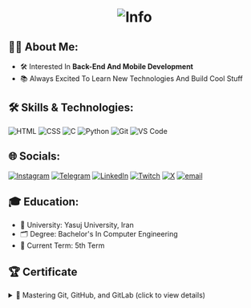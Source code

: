 <h1 align="center">
  <img src="https://readme-typing-svg.demolab.com/?font=Source+Code+Pro&weight=600&size=28&duration=3500&pause=1500&color=9D4EDD&width=600&lines=%F0%9F%91%8B+Hi%2C+I%27m+Mobin;Front-End+Developer+in+Progress+%F0%9F%92%BB;Always+Curious+About+New+Tech+%F0%9F%94%8E" alt="Info">
</h1>

## 👨‍💻 About Me:
- 🛠️ Interested In **Back-End And Mobile Development**
- 📚 Always Excited To Learn New Technologies And Build Cool Stuff


## 🛠️ Skills & Technologies:

![HTML](https://img.shields.io/badge/-HTML5-E34F26?logo=html5&logoColor=white&style=for-the-badge)
![CSS](https://img.shields.io/badge/-CSS3-1572B6?logo=css3&logoColor=white&style=for-the-badge)
![C](https://img.shields.io/badge/c-%2300599C.svg?style=for-the-badge&logo=c&logoColor=white)
![Python](https://img.shields.io/badge/python-3670A0?style=for-the-badge&logo=python&logoColor=ffdd54)
![Git](https://img.shields.io/badge/-Git-F05032?logo=git&logoColor=white&style=for-the-badge)
![VS Code](https://img.shields.io/badge/-VSCode-007ACC?logo=visual-studio-code&logoColor=white&style=for-the-badge)


## 🌐 Socials:

[![Instagram](https://img.shields.io/badge/Instagram-%23E4405F.svg?logo=Instagram&logoColor=white)](https://instagram.com/Mobyiin)
[![Telegram](https://img.shields.io/badge/Telegram-%239146FF.svg?logo=Telegram&logoColor=white)](http://t.me/MobyiinDev)
[![LinkedIn](https://img.shields.io/badge/LinkedIn-%230077B5.svg?logo=linkedin&logoColor=white)](https://linkedin.com/in/Mobyiin)
[![Twitch](https://img.shields.io/badge/Twitch-%239146FF.svg?logo=Twitch&logoColor=white)](https://twitch.tv/Mobyiin)
[![X](https://img.shields.io/badge/X-black.svg?logo=X&logoColor=white)](https://x.com/Mobyiin)
[![email](https://img.shields.io/badge/Email-D14836?logo=gmail&logoColor=white)](mailto:mobinyaghooti5@gmail.com) 


## 🎓 Education:

- 🏫 University: Yasuj University, Iran
- 🗂️ Degree: Bachelor's In Computer Engineering
- 📅 Current Term: 5th Term

## 🏆 Certificate

<details>
  <summary>📜 Mastering Git, GitHub, and GitLab (click to view details)</summary>

  <br>

  **Issuer:** FaraDars  
  **Certificate ID:** C44F1D39  
  **Date:** July 15, 2025  
  **Instructor:** Eng. Jadi Mirmirani  
  🔗 [View Certificate](https://faradars.org/verify/C44F1D39)

</details>


